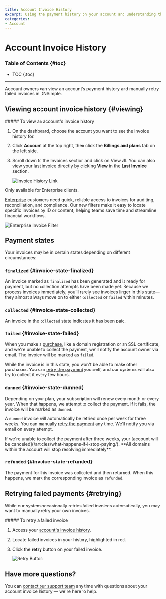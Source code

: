 ```yaml
---
title: Account Invoice History
excerpt: Using the payment history on your account and understanding the states of the listed invoices.
categories:
- Account
---
```


# Account Invoice History

### Table of Contents {#toc}

* TOC
{:toc}

---

Account owners can view an account's payment history and manually retry failed invoices in DNSimple.

## Viewing account invoice history {#viewing}

<div class="section-steps" markdown="1">
##### To view an account's invoice history

1. On the dashboard, choose the account you want to see the invoice history for.

1. Click **Account** at the top right, then click the **Billings and plans** tab on the left side.

1. Scroll down to the <label>Invoices</label> section and click on <label>View all</label>. You can also view your last invoice directly by clicking **View** in the **Last Invoice** section.

    ![Invoice History Link](/files/account-billing-view-invoice-history-link.png)
</div>

<info>
Only available for Enterprise clients.
</info>

[Enterprise](https://dnsimple.com/sales) customers need quick, reliable access to invoices for auditing, reconciliation, and compliance. Our new filters make it easy to locate specific invoices by ID or content, helping teams save time and streamline financial workflows.

![Enterprise Invoice Filter](/files/enterprise-invoice-filters.png)

## Payment states

Your invoices may be in certain states depending on different circumstances:

### `finalized` {#invoice-state-finalized}

An invoice marked as `finalized` has been generated and is ready for payment, but no collection attempts have been made yet. Because we process invoices immediately, you’ll rarely see invoices linger in this state—they almost always move on to either `collected` or `failed` within minutes.

### `collected` {#invoice-state-collected}

An invoice in the `collected` state indicates it has been paid.

### `failed` {#invoice-state-failed}

When you make a [purchase](/articles/understanding-invoice/#purchases), like a domain registration or an SSL certificate, and we're unable to collect the payment, we'll notify the account owner via email. The invoice will be marked as `failed`.

While the invoice is in this state, you won't be able to make other purchases. You can [retry the payment](#retrying) yourself, and our systems will also try to collect it every few hours.

### `dunned` {#invoice-state-dunned}

Depending on your plan, your subscription will renew every month or every year. When that happens, we attempt to collect the payment. If it fails, the invoice will be marked as `dunned`.

A `dunned` invoice will automatically be retried once per week for three weeks. You can manually [retry the payment](#retrying) any time. We'll notify you via email on every attempt.

<warning>
If we're unable to collect the payment after three weeks, your [account will be canceled](/articles/what-happens-if-i-stop-paying/). **All domains within the account will stop resolving immediately**.
</warning>

### `refunded` {#invoice-state-refunded}

The payment for this invoice was collected and then returned. When this happens, we mark the corresponding invoice as `refunded`.

## Retrying failed payments {#retrying}

While our system occasionally retries failed invoices automatically, you may want to manually retry your own invoices.

<div class="section-steps" markdown="1">
##### To retry a failed invoice

1. Access your [account's invoice history](#viewing).
1. Locate failed invoices in your history, highlighted in red.
1. Click the **retry** button on your failed invoice.

    ![Retry Button](/files/account-billing-retry-button.png)
</div>

## Have more questions?

You can [contact our support team](https://dnsimple.com/feedback) any time with questions about your account invoice history — we're here to help.
